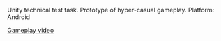 Unity technical test task.
Prototype of hyper-casual gameplay.
Platform: Android

[Gameplay video](https://youtu.be/5lJ1IHMJzxE?si=y-2fNdM3bSK9NiKk)
